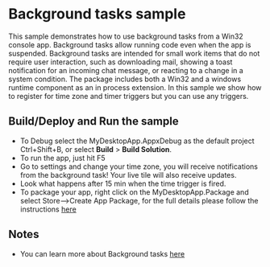 ﻿# Background tasks sample

This sample demonstrates how to use background tasks from a Win32 console app. Background tasks allow running code even when the app is suspended. 
Background tasks are intended for small work items that do not require user interaction, such as downloading mail, showing a toast notification for an incoming chat message, or reacting to a change in a system condition.
The package includes both a Win32 and a windows runtime component as an in process extension.
In this sample we show how to register for time zone and timer triggers but you can use any triggers.


Build/Deploy and Run the sample
-------------------------------

 - To Debug select the MyDesktopApp.AppxDebug as the default project Ctrl+Shift+B, or select **Build** \> **Build Solution**. 
 - To run the app, just hit F5
 - Go to settings and change your time zone, you will receive notifications from the background task! Your live tile will also receive updates. 
 - Look what happens after 15 min when the time trigger is fired.
 - To package your app, right click on the MyDesktopApp.Package and select Store-->Create App Package, for the full details please follow the instructions [here](https://docs.microsoft.com/en-us/windows/uwp/porting/desktop-to-uwp-packaging-dot-net)
 

Notes
------

- You can learn more about Background tasks [here](https://msdn.microsoft.com/en-us/library/windows/apps/windows.applicationmodel.background.aspx) 
